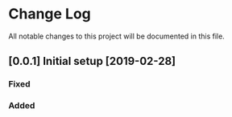 # Change Log 
All notable changes to this project will be documented in this file.


 
## [0.0.1]  Initial setup   [2019-02-28]

### Fixed  


### Added
